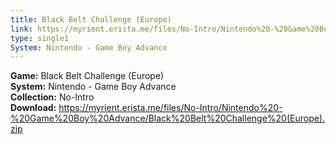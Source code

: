 ```yaml
---
title: Black Belt Challenge (Europe)
link: https://myrient.erista.me/files/No-Intro/Nintendo%20-%20Game%20Boy%20Advance/Black%20Belt%20Challenge%20(Europe).zip
type: single1
System: Nintendo - Game Boy Advance
---
```

<b>Game:</b> Black Belt Challenge (Europe)<br>
<b>System:</b> Nintendo - Game Boy Advance<br>
<b>Collection:</b> No-Intro<br>
<b>Download:</b> https://myrient.erista.me/files/No-Intro/Nintendo%20-%20Game%20Boy%20Advance/Black%20Belt%20Challenge%20(Europe).zip